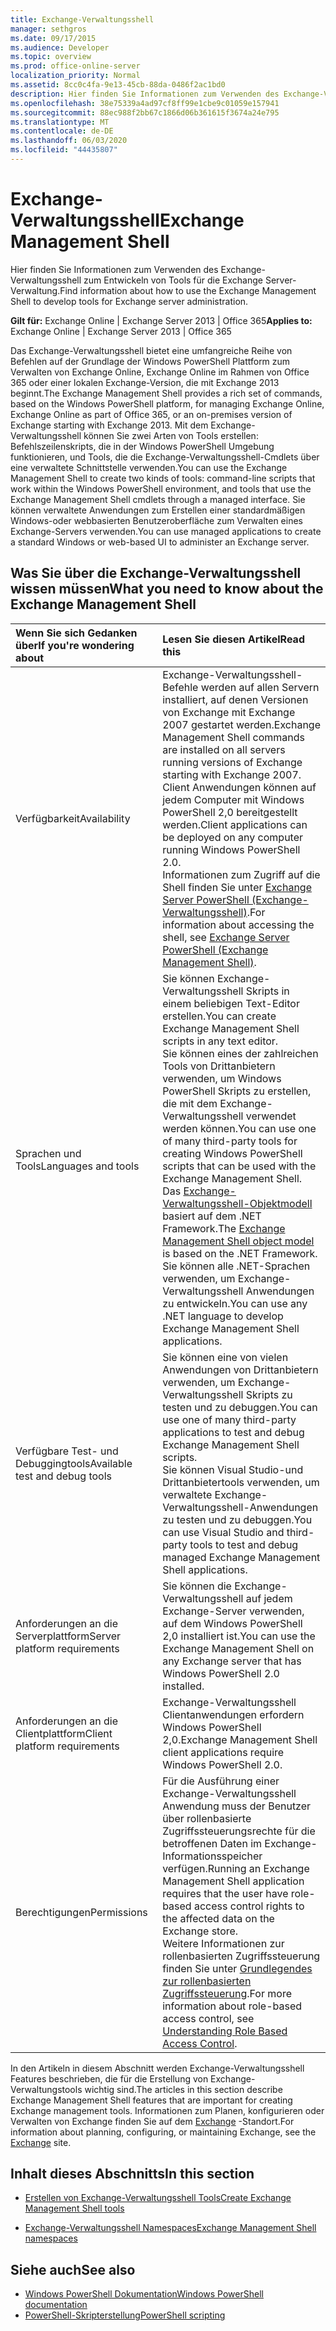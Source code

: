 ```yaml
---
title: Exchange-Verwaltungsshell
manager: sethgros
ms.date: 09/17/2015
ms.audience: Developer
ms.topic: overview
ms.prod: office-online-server
localization_priority: Normal
ms.assetid: 8cc0c4fa-9e13-45cb-88da-0486f2ac1bd0
description: Hier finden Sie Informationen zum Verwenden des Exchange-Verwaltungsshell zum Entwickeln von Tools für die Exchange Server-Verwaltung.
ms.openlocfilehash: 38e75339a4ad97cf8ff99e1cbe9c01059e157941
ms.sourcegitcommit: 88ec988f2bb67c1866d06b361615f3674a24e795
ms.translationtype: MT
ms.contentlocale: de-DE
ms.lasthandoff: 06/03/2020
ms.locfileid: "44435807"
---
```

# <a name="exchange-management-shell"></a><span data-ttu-id="8d70e-103">Exchange-Verwaltungsshell</span><span class="sxs-lookup"><span data-stu-id="8d70e-103">Exchange Management Shell</span></span>

<span data-ttu-id="8d70e-104">Hier finden Sie Informationen zum Verwenden des Exchange-Verwaltungsshell zum Entwickeln von Tools für die Exchange Server-Verwaltung.</span><span class="sxs-lookup"><span data-stu-id="8d70e-104">Find information about how to use the Exchange Management Shell to develop tools for Exchange server administration.</span></span>
  
<span data-ttu-id="8d70e-105">**Gilt für:** Exchange Online | Exchange Server 2013 | Office 365</span><span class="sxs-lookup"><span data-stu-id="8d70e-105">**Applies to:** Exchange Online | Exchange Server 2013 | Office 365</span></span>
  
<span data-ttu-id="8d70e-106">Das Exchange-Verwaltungsshell bietet eine umfangreiche Reihe von Befehlen auf der Grundlage der Windows PowerShell Plattform zum Verwalten von Exchange Online, Exchange Online im Rahmen von Office 365 oder einer lokalen Exchange-Version, die mit Exchange 2013 beginnt.</span><span class="sxs-lookup"><span data-stu-id="8d70e-106">The Exchange Management Shell provides a rich set of commands, based on the Windows PowerShell platform, for managing Exchange Online, Exchange Online as part of Office 365, or an on-premises version of Exchange starting with Exchange 2013.</span></span> <span data-ttu-id="8d70e-107">Mit dem Exchange-Verwaltungsshell können Sie zwei Arten von Tools erstellen: Befehlszeilenskripts, die in der Windows PowerShell Umgebung funktionieren, und Tools, die die Exchange-Verwaltungsshell-Cmdlets über eine verwaltete Schnittstelle verwenden.</span><span class="sxs-lookup"><span data-stu-id="8d70e-107">You can use the Exchange Management Shell to create two kinds of tools: command-line scripts that work within the Windows PowerShell environment, and tools that use the Exchange Management Shell cmdlets through a managed interface.</span></span> <span data-ttu-id="8d70e-108">Sie können verwaltete Anwendungen zum Erstellen einer standardmäßigen Windows-oder webbasierten Benutzeroberfläche zum Verwalten eines Exchange-Servers verwenden.</span><span class="sxs-lookup"><span data-stu-id="8d70e-108">You can use managed applications to create a standard Windows or web-based UI to administer an Exchange server.</span></span> 
  
## <a name="what-you-need-to-know-about-the-exchange-management-shell"></a><span data-ttu-id="8d70e-109">Was Sie über die Exchange-Verwaltungsshell wissen müssen</span><span class="sxs-lookup"><span data-stu-id="8d70e-109">What you need to know about the Exchange Management Shell</span></span>

|<span data-ttu-id="8d70e-110">Wenn Sie sich Gedanken über</span><span class="sxs-lookup"><span data-stu-id="8d70e-110">If you're wondering about</span></span>|<span data-ttu-id="8d70e-111">Lesen Sie diesen Artikel</span><span class="sxs-lookup"><span data-stu-id="8d70e-111">Read this</span></span>|
|:-----|:-----|
|<span data-ttu-id="8d70e-112">Verfügbarkeit</span><span class="sxs-lookup"><span data-stu-id="8d70e-112">Availability</span></span>  <br/> |<span data-ttu-id="8d70e-113">Exchange-Verwaltungsshell-Befehle werden auf allen Servern installiert, auf denen Versionen von Exchange mit Exchange 2007 gestartet werden.</span><span class="sxs-lookup"><span data-stu-id="8d70e-113">Exchange Management Shell commands are installed on all servers running versions of Exchange starting with Exchange 2007.</span></span><br/><span data-ttu-id="8d70e-114">Client Anwendungen können auf jedem Computer mit Windows PowerShell 2,0 bereitgestellt werden.</span><span class="sxs-lookup"><span data-stu-id="8d70e-114">Client applications can be deployed on any computer running Windows PowerShell 2.0.</span></span><br/> <span data-ttu-id="8d70e-115">Informationen zum Zugriff auf die Shell finden Sie unter [Exchange Server PowerShell (Exchange-Verwaltungsshell)](https://docs.microsoft.com/powershell/exchange/exchange-server/exchange-management-shell?view=exchange-ps).</span><span class="sxs-lookup"><span data-stu-id="8d70e-115">For information about accessing the shell, see [Exchange Server PowerShell (Exchange Management Shell)](https://docs.microsoft.com/powershell/exchange/exchange-server/exchange-management-shell?view=exchange-ps).</span></span>  <br/> |
|<span data-ttu-id="8d70e-116">Sprachen und Tools</span><span class="sxs-lookup"><span data-stu-id="8d70e-116">Languages and tools</span></span>  <br/> |<span data-ttu-id="8d70e-117">Sie können Exchange-Verwaltungsshell Skripts in einem beliebigen Text-Editor erstellen.</span><span class="sxs-lookup"><span data-stu-id="8d70e-117">You can create Exchange Management Shell scripts in any text editor.</span></span><br/><span data-ttu-id="8d70e-118">Sie können eines der zahlreichen Tools von Drittanbietern verwenden, um Windows PowerShell Skripts zu erstellen, die mit dem Exchange-Verwaltungsshell verwendet werden können.</span><span class="sxs-lookup"><span data-stu-id="8d70e-118">You can use one of many third-party tools for creating Windows PowerShell scripts that can be used with the Exchange Management Shell.</span></span>  <br/> <span data-ttu-id="8d70e-119">Das [Exchange-Verwaltungsshell-Objektmodell](exchange-management-shell-namespaces.md) basiert auf dem .NET Framework.</span><span class="sxs-lookup"><span data-stu-id="8d70e-119">The [Exchange Management Shell object model](exchange-management-shell-namespaces.md) is based on the .NET Framework.</span></span><br/><span data-ttu-id="8d70e-120">Sie können alle .NET-Sprachen verwenden, um Exchange-Verwaltungsshell Anwendungen zu entwickeln.</span><span class="sxs-lookup"><span data-stu-id="8d70e-120">You can use any .NET language to develop Exchange Management Shell applications.</span></span>  <br/> |
|<span data-ttu-id="8d70e-121">Verfügbare Test- und Debuggingtools</span><span class="sxs-lookup"><span data-stu-id="8d70e-121">Available test and debug tools</span></span>  <br/> |<span data-ttu-id="8d70e-122">Sie können eine von vielen Anwendungen von Drittanbietern verwenden, um Exchange-Verwaltungsshell Skripts zu testen und zu debuggen.</span><span class="sxs-lookup"><span data-stu-id="8d70e-122">You can use one of many third-party applications to test and debug Exchange Management Shell scripts.</span></span>  <br/> <span data-ttu-id="8d70e-123">Sie können Visual Studio-und Drittanbietertools verwenden, um verwaltete Exchange-Verwaltungsshell-Anwendungen zu testen und zu debuggen.</span><span class="sxs-lookup"><span data-stu-id="8d70e-123">You can use Visual Studio and third-party tools to test and debug managed Exchange Management Shell applications.</span></span>  <br/> |
|<span data-ttu-id="8d70e-124">Anforderungen an die Serverplattform</span><span class="sxs-lookup"><span data-stu-id="8d70e-124">Server platform requirements</span></span>  <br/> |<span data-ttu-id="8d70e-125">Sie können die Exchange-Verwaltungsshell auf jedem Exchange-Server verwenden, auf dem Windows PowerShell 2,0 installiert ist.</span><span class="sxs-lookup"><span data-stu-id="8d70e-125">You can use the Exchange Management Shell on any Exchange server that has Windows PowerShell 2.0 installed.</span></span>  <br/> |
|<span data-ttu-id="8d70e-126">Anforderungen an die Clientplattform</span><span class="sxs-lookup"><span data-stu-id="8d70e-126">Client platform requirements</span></span>  <br/> |<span data-ttu-id="8d70e-127">Exchange-Verwaltungsshell Clientanwendungen erfordern Windows PowerShell 2,0.</span><span class="sxs-lookup"><span data-stu-id="8d70e-127">Exchange Management Shell client applications require Windows PowerShell 2.0.</span></span>  <br/> |
|<span data-ttu-id="8d70e-128">Berechtigungen</span><span class="sxs-lookup"><span data-stu-id="8d70e-128">Permissions</span></span>  <br/> |<span data-ttu-id="8d70e-129">Für die Ausführung einer Exchange-Verwaltungsshell Anwendung muss der Benutzer über rollenbasierte Zugriffssteuerungsrechte für die betroffenen Daten im Exchange-Informationsspeicher verfügen.</span><span class="sxs-lookup"><span data-stu-id="8d70e-129">Running an Exchange Management Shell application requires that the user have role-based access control rights to the affected data on the Exchange store.</span></span><br/><span data-ttu-id="8d70e-130">Weitere Informationen zur rollenbasierten Zugriffssteuerung finden Sie unter [Grundlegendes zur rollenbasierten Zugriffssteuerung](https://technet.microsoft.com/library/dd298183.aspx).</span><span class="sxs-lookup"><span data-stu-id="8d70e-130">For more information about role-based access control, see [Understanding Role Based Access Control](https://technet.microsoft.com/library/dd298183.aspx).</span></span>  <br/> |
   
<span data-ttu-id="8d70e-131">In den Artikeln in diesem Abschnitt werden Exchange-Verwaltungsshell Features beschrieben, die für die Erstellung von Exchange-Verwaltungstools wichtig sind.</span><span class="sxs-lookup"><span data-stu-id="8d70e-131">The articles in this section describe Exchange Management Shell features that are important for creating Exchange management tools.</span></span> <span data-ttu-id="8d70e-132">Informationen zum Planen, konfigurieren oder Verwalten von Exchange finden Sie auf dem [Exchange](https://docs.microsoft.com/exchange/) -Standort.</span><span class="sxs-lookup"><span data-stu-id="8d70e-132">For information about planning, configuring, or maintaining Exchange, see the [Exchange](https://docs.microsoft.com/exchange/) site.</span></span>
  
## <a name="in-this-section"></a><span data-ttu-id="8d70e-133">Inhalt dieses Abschnitts</span><span class="sxs-lookup"><span data-stu-id="8d70e-133">In this section</span></span>

- [<span data-ttu-id="8d70e-134">Erstellen von Exchange-Verwaltungsshell Tools</span><span class="sxs-lookup"><span data-stu-id="8d70e-134">Create Exchange Management Shell tools</span></span>](create-exchange-management-shell-tools.md)
    
- [<span data-ttu-id="8d70e-135">Exchange-Verwaltungsshell Namespaces</span><span class="sxs-lookup"><span data-stu-id="8d70e-135">Exchange Management Shell namespaces</span></span>](exchange-management-shell-namespaces.md)
    
## <a name="see-also"></a><span data-ttu-id="8d70e-136">Siehe auch</span><span class="sxs-lookup"><span data-stu-id="8d70e-136">See also</span></span>
  
- [<span data-ttu-id="8d70e-137">Windows PowerShell Dokumentation</span><span class="sxs-lookup"><span data-stu-id="8d70e-137">Windows PowerShell documentation</span></span>](https://docs.microsoft.com/powershell/scripting/getting-started/getting-started-with-windows-powershell?view=powershell-6)
- [<span data-ttu-id="8d70e-138">PowerShell-Skripterstellung</span><span class="sxs-lookup"><span data-stu-id="8d70e-138">PowerShell scripting</span></span>](https://docs.microsoft.com/powershell/scripting/powershell-scripting?view=powershell-6)
    

